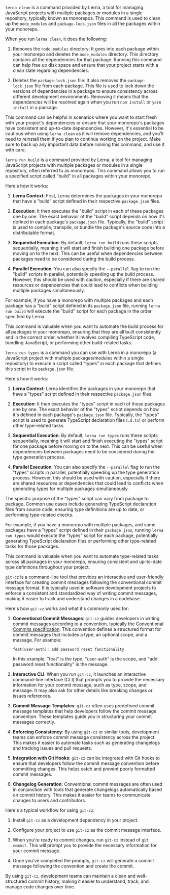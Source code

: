 `lerna clean` is a command provided by Lerna, a tool for managing JavaScript projects with multiple packages or modules in a single repository, typically known as monorepos. This command is used to clean up the `node_modules` and `package-lock.json` files in all the packages within your monorepo.

When you run `lerna clean`, it does the following:

1. Removes the `node_modules` directory: It goes into each package within your monorepo and deletes the `node_modules` directory. This directory contains all the dependencies for that package. Running this command can help free up disk space and ensure that your project starts with a clean slate regarding dependencies.

2. Deletes the `package-lock.json` file: It also removes the `package-lock.json` file from each package. This file is used to lock down the versions of dependencies in a package to ensure consistency across different development environments. Removing it means that the dependencies will be resolved again when you run `npm install` or `yarn install` in a package.

This command can be helpful in scenarios where you want to start fresh with your project's dependencies or ensure that your monorepo's packages have consistent and up-to-date dependencies. However, it's essential to be cautious when using `lerna clean` as it will remove dependencies, and you'll need to reinstall them if you plan to continue working on the project. Make sure to back up any important data before running this command, and use it with care.





`lerna run build` is a command provided by Lerna, a tool for managing JavaScript projects with multiple packages or modules in a single repository, often referred to as monorepos. This command allows you to run a specified script called "build" in all packages within your monorepo.

Here's how it works:

1. **Lerna Context**: First, Lerna determines the packages in your monorepo that have a "build" script defined in their respective `package.json` files.

2. **Execution**: It then executes the "build" script in each of these packages one by one. The exact behavior of the "build" script depends on how it's defined in each package's `package.json` file. Typically, the "build" script is used to compile, transpile, or bundle the package's source code into a distributable format.

3. **Sequential Execution**: By default, `lerna run build` runs these scripts sequentially, meaning it will start and finish building one package before moving on to the next. This can be useful when dependencies between packages need to be considered during the build process.

4. **Parallel Execution**: You can also specify the `--parallel` flag to run the "build" scripts in parallel, potentially speeding up the build process. However, this should be used with caution, especially if there are shared resources or dependencies that could lead to conflicts when building multiple packages simultaneously.

For example, if you have a monorepo with multiple packages and each package has a "build" script defined in its `package.json` file, running `lerna run build` will execute the "build" script for each package in the order specified by Lerna.

This command is valuable when you want to automate the build process for all packages in your monorepo, ensuring that they are all built consistently and in the correct order, whether it involves compiling TypeScript code, bundling JavaScript, or performing other build-related tasks.





`lerna run types` is a command you can use with Lerna in a monorepo (a JavaScript project with multiple packages/modules within a single repository) to execute a script called "types" in each package that defines this script in its `package.json` file.

Here's how it works:

1. **Lerna Context**: Lerna identifies the packages in your monorepo that have a "types" script defined in their respective `package.json` files.

2. **Execution**: It then executes the "types" script in each of these packages one by one. The exact behavior of the "types" script depends on how it's defined in each package's `package.json` file. Typically, the "types" script is used to generate TypeScript declaration files (`.d.ts`) or perform other type-related tasks.

3. **Sequential Execution**: By default, `lerna run types` runs these scripts sequentially, meaning it will start and finish executing the "types" script for one package before moving on to the next. This can be useful when dependencies between packages need to be considered during the type generation process.

4. **Parallel Execution**: You can also specify the `--parallel` flag to run the "types" scripts in parallel, potentially speeding up the type generation process. However, this should be used with caution, especially if there are shared resources or dependencies that could lead to conflicts when generating types for multiple packages simultaneously.

The specific purpose of the "types" script can vary from package to package. Common use cases include generating TypeScript declaration files from source code, ensuring type definitions are up to date, or performing type-related checks.

For example, if you have a monorepo with multiple packages, and some packages have a "types" script defined in their `package.json`, running `lerna run types` would execute the "types" script for each package, potentially generating TypeScript declaration files or performing other type-related tasks for those packages.

This command is valuable when you want to automate type-related tasks across all packages in your monorepo, ensuring consistent and up-to-date type definitions throughout your project.





`git-cz` is a command-line tool that provides an interactive and user-friendly interface for creating commit messages following the conventional commit message format. It is typically used in software development projects to enforce a consistent and standardized way of writing commit messages, making it easier to track and understand changes in a codebase.

Here's how `git-cz` works and what it's commonly used for:

1. **Conventional Commit Messages**: `git-cz` guides developers in writing commit messages according to a convention, typically the [Conventional Commits specification](https://www.conventionalcommits.org/). This convention defines a structured format for commit messages that includes a type, an optional scope, and a message. For example:

   ```
   feat(user-auth): add password reset functionality
   ```

   In this example, "feat" is the type, "user-auth" is the scope, and "add password reset functionality" is the message.

2. **Interactive CLI**: When you run `git-cz`, it launches an interactive command-line interface (CLI) that prompts you to provide the necessary information for your commit message, such as type, scope, and message. It may also ask for other details like breaking changes or issues references.

3. **Commit Message Templates**: `git-cz` often uses predefined commit message templates that help developers follow the commit message convention. These templates guide you in structuring your commit messages correctly.

4. **Enforcing Consistency**: By using `git-cz` or similar tools, development teams can enforce commit message consistency across the project. This makes it easier to automate tasks such as generating changelogs and tracking issues and pull requests.

5. **Integration with Git Hooks**: `git-cz` can be integrated with Git hooks to ensure that developers follow the commit message convention before committing changes. This helps catch and prevent poorly formatted commit messages.

6. **Changelog Generation**: Conventional commit messages are often used in conjunction with tools that generate changelogs automatically based on commit history. This makes it easier for teams to communicate changes to users and contributors.

Here's a typical workflow for using `git-cz`:

1. Install `git-cz` as a development dependency in your project.

2. Configure your project to use `git-cz` as the commit message interface.

3. When you're ready to commit changes, run `git-cz` instead of `git commit`. This will prompt you to provide the necessary information for your commit message.

4. Once you've completed the prompts, `git-cz` will generate a commit message following the convention and create the commit.

By using `git-cz`, development teams can maintain a clean and well-structured commit history, making it easier to understand, track, and manage code changes over time.